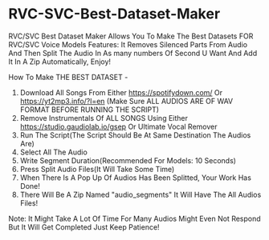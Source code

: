 # RVC-SVC-Best-Dataset-Maker
RVC/SVC Best Dataset Maker Allows You To Make The Best Datasets FOR RVC/SVC Voice Models
Features: It Removes Silenced Parts From Audio And Then Split The Audio In As many numbers Of Second U Want And Add It In A Zip Automatically, Enjoy! 

How To Make THE BEST DATASET -
1) Download All Songs From Either https://spotifydown.com/ Or https://yt2mp3.info/?l=en (Make Sure ALL AUDIOS ARE OF WAV FORMAT BEFORE RUNNING THE SCRIPT)
2) Remove Instrumentals Of ALL SONGS Using Either https://studio.gaudiolab.io/gsep Or Ultimate Vocal Remover
3) Run The Script(The Script Should Be At Same Destination The Audios Are)
4) Select All The Audio
5) Write Segment Duration(Recommended For Models: 10 Seconds)
6) Press Split Audio Files(It Will Take Some Time)
7) When There Is A Pop Up Of Audios Has Been Splitted, Your Work Has Done!
8) There Will Be A Zip Named "audio_segments" It Will Have The All Audios Files!

Note: It Might Take A Lot Of Time For Many Audios Might Even Not Respond But It Will Get Completed Just Keep Patience!
